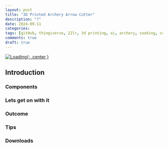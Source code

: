 ```yaml
---
layout: post
title: "3D Printed Archery Arrow Cutter"
description: "?"
date: 2024-09-11
categories: 
tags: [gitHub, thingiverse, 22lr, 3d printing, ai, archery, cooking, conservation, diy, electronics, gunsmithing, hunting, sports]
comments: true
draft: true
---
```

[![Loading](/assets/2024-11-22_charging.jpg){: .center }](/assets/2024-11-22_charging.jpg)

## Introduction
### Components
### Lets get on with it
### Outcome
### Tips
### Downloads